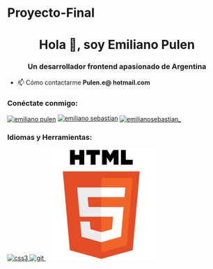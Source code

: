 # Proyecto-Final
<h1 align="center">Hola 👋, soy Emiliano Pulen</h1>
<h3 align="center">Un desarrollador frontend apasionado de Argentina</h3>

- 📫 Cómo contactarme **Pulen.e@ hotmail.com**

<h3 align="left">Conéctate conmigo:</h3>
<p align="left">
<a href="https://linkedin.com/in/emiliano pulen" target=" blank"><img align="center" src="https://raw.githubusercontent.com/rahuldkjain/github-profile-readme-generator/master/src/images/icons/Social/linked-in-alt.svg " alt="emiliano pulen" altura="30" ancho="40" /></a>
<a href="https://fb.com/emiliano sebastian" target="blank"><img align=" centro" src="https://raw.githubusercontent.com/rahuldkjain/github-profile-readme-generator/master/src/images/icons/Social/facebook.svg" alt="emiliano sebastian" height="30" width="40" /></a>
<a href="https://instagram.com/emilianosebastian_" target="blank"><img align="center" src="https://raw.githubusercontent.com/rahuldkjain/github-profile-readme-generator /master/src/images/icons/Social/instagram.svg" alt="emilianosebastian_" height="30" width="40" /></a>
</p>

<h3 align="left">Idiomas y Herramientas:</h3>
<p align="left"> <a href="https://www.w3schools.com/css/" target="_blank" rel="noreferrer"> <img src="https://raw.githubusercontent. com/devicons/devicon/master/icons/css3/css3-original-wordmark.svg" alt="css3" width="40" height="40"/> </a> <a href="https:// git-scm.com/" target="_blank" rel="noreferrer"> <img src="https://www.vectorlogo.zone/logos/git-scm/git-scm-icon.svg" alt=" git" width="40" height="40"/> </a> <a href="https://www.w3.org/html/" target="_blank" rel="noreferrer"> <img src ="https://raw.githubusercontent.com/devicons/devicon/master/icons/html5/html5-original-wordmark.svg" alt="html5" ancho="40" altura="40"/> </a> </p>
